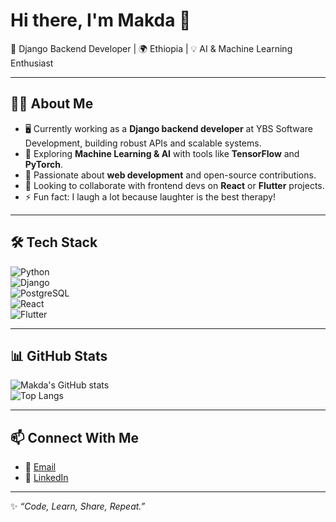 # Hi there, I'm Makda 👋  

🚀 Django Backend Developer | 🌍 Ethiopia | 💡 AI & Machine Learning Enthusiast  

---

## 👩‍💻 About Me
- 🖥️ Currently working as a **Django backend developer** at YBS Software Development, building robust APIs and scalable systems.  
- 🤖 Exploring **Machine Learning & AI** with tools like **TensorFlow** and **PyTorch**.  
- 🚀 Passionate about **web development** and open-source contributions.  
- 🎨 Looking to collaborate with frontend devs on **React** or **Flutter** projects.  
- ⚡ Fun fact: I laugh a lot because laughter is the best therapy!  

---

## 🛠️ Tech Stack
![Python](https://img.shields.io/badge/Python-3776AB?style=for-the-badge&logo=python&logoColor=white)  
![Django](https://img.shields.io/badge/Django-092E20?style=for-the-badge&logo=django&logoColor=white)  
![PostgreSQL](https://img.shields.io/badge/PostgreSQL-316192?style=for-the-badge&logo=postgresql&logoColor=white)  
![React](https://img.shields.io/badge/React-20232A?style=for-the-badge&logo=react&logoColor=61DAFB)  
![Flutter](https://img.shields.io/badge/Flutter-02569B?style=for-the-badge&logo=flutter&logoColor=white)  

---

## 📊 GitHub Stats
![Makda's GitHub stats](https://github-readme-stats.vercel.app/api?username=makda-tsegazeab&show_icons=true&theme=github_dark)  
![Top Langs](https://github-readme-stats.vercel.app/api/top-langs/?username=makda-tsegazeab&layout=compact&theme=github_dark)  

---

## 📫 Connect With Me
- 📧 [Email](mailto:makdatsegazeab93@gmail.com)  
- 💼 [LinkedIn](https://www.linkedin.com/in/makda-tsegazeab-b1a02326)  

---
✨ *“Code, Learn, Share, Repeat.”*
